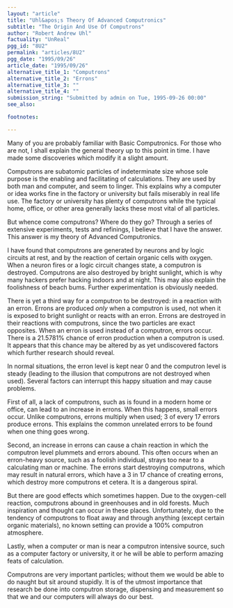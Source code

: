 ```yaml
---
layout: "article"
title: "Uhl&apos;s Theory Of Advanced Computronics"
subtitle: "The Origin And Use Of Computrons"
author: "Robert Andrew Uhl"
factuality: "UnReal"
pgg_id: "8U2"
permalink: "articles/8U2"
pgg_date: "1995/09/26"
article_date: "1995/09/26"
alternative_title_1: "Computrons"
alternative_title_2: "Errons"
alternative_title_3: ""
alternative_title_4: ""
submission_string: "Submitted by admin on Tue, 1995-09-26 00:00"
see_also:

footnotes: 

---
```

<div>
<p>Many of you are probably familiar with Basic Computronics. For those who are not, I shall explain the general theory up to this point in time. I have made some discoveries which modify it a slight amount.</p>
<p>Computrons are subatomic particles of indeterminate size whose sole purpose is the enabling and facilitating of calculations. They are used by both man and computer, and seem to linger. This explains why a computer or idea works fine in the factory or university but fails miserably in real life use. The factory or university has plenty of computrons while the typical home, office, or other area generally lacks these most vital of all particles.</p>
<p>But whence come computrons? Where do they go? Through a series of extensive experiments, tests and refinings, I believe that I have the answer. This answer is my theory of Advanced Computronics.</p>
<p>I have found that computrons are generated by neurons and by logic circuits at rest, and by the reaction of certain organic cells with oxygen. When a neuron fires or a logic circuit changes state, a computron is destroyed. Computrons are also destroyed by bright sunlight, which is why many hackers prefer hacking indoors and at night. This may also explain the foolishness of beach bums. Further experimentation is obviously needed.</p>
<p>There is yet a third way for a computron to be destroyed: in a reaction with an erron. Errons are produced <em>only</em> when a computron is used, not when it is exposed to bright sunlight or reacts with an erron. Errons are destroyed in their reactions with computrons, since the two particles are exact opposites. When an erron is used instead of a computron, errors occur. There is a 21.5781% chance of erron production when a computron is used. It appears that this chance may be altered by as yet undiscovered factors which further research should reveal.</p>
<p>In normal situations, the erron level is kept near 0 and the computron level is steady (leading to the illusion that computrons are not destroyed when used). Several factors can interrupt this happy situation and may cause problems.</p>
<p>First of all, a lack of computrons, such as is found in a modern home or office, can lead to an increase in errons. When this happens, small errors occur. Unlike computrons, errons multiply when used; 3 of every 17 errors produce errons. This explains the common unrelated errors to be found when one thing goes wrong.</p>
<p>Second, an increase in errons can cause a chain reaction in which the computron level plummets and errors abound. This often occurs when an erron-heavy source, such as a foolish individual, strays too near to a calculating man or machine. The errons start destroying computrons, which may result in natural errors, which have a 3 in 17 chance of creating errons, which destroy more computrons et cetera. It is a dangerous spiral.</p>
<p>But there are good effects which sometimes happen. Due to the oxygen-cell reaction, computrons abound in greenhouses and in old forests. Much inspiration and thought can occur in these places. Unfortunately, due to the tendency of computrons to float away and through anything (except certain organic materials), no known setting can provide a 100% computron atmosphere.</p>
<p>Lastly, when a computer or man is near a computron intensive source, such as a computer factory or university, it or he will be able to perform amazing feats of calculation.</p>
<p>Computrons are very important particles; without them we would be able to do naught but sit around stupidly. It is of the utmost importance that research be done into computron storage, dispensing and measurement so that we and our computers will always do our best. <!--Amazon_CLS_IM_END--></p>
</div>

